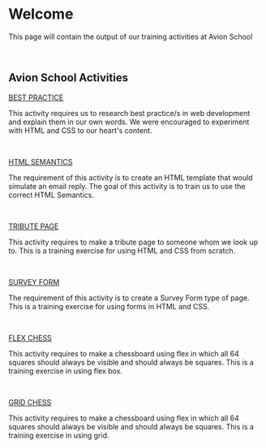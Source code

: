# Welcome

This page will contain the output of our training activities at Avion School

<br>

## Avion School Activities
[BEST PRACTICE](https://desoto13.github.io/batch6-activities/Best%20Practice)

This activity requires us to research best practice/s in web development and explain them in our own words. We were encouraged to experiment with HTML and CSS to our heart's content.

<br>

[HTML SEMANTICS](https://desoto13.github.io/batch6-activities/HTML%20Semantics)

The requirement of this activity is to create an HTML template that would simulate an email reply. The goal of this activity is to train us to use the correct HTML Semantics.

<br>

[TRIBUTE PAGE](https://desoto13.github.io/batch6-activities/TributePage)

This activity requires to make a tribute page to someone whom we look up to. This is a training exercise for using HTML and CSS from scratch.

<br>

[SURVEY FORM](https://desoto13.github.io/batch6-activities/SurveyForm)

The requirement of this activity is to create a Survey Form type of page. This is a training exercise for using forms in HTML and CSS.

<br>

[FLEX CHESS](https://desoto13.github.io/batch6-activities/ChessBoard)

This activity requires to make a chessboard using flex in which all 64 squares should always be visible and should always be squares. This is a training exercise in using flex box.

<br>

[GRID CHESS](https://desoto13.github.io/batch6-activities/GridChess)

This activity requires to make a chessboard using flex in which all 64 squares should always be visible and should always be squares. This is a training exercise in using grid.


